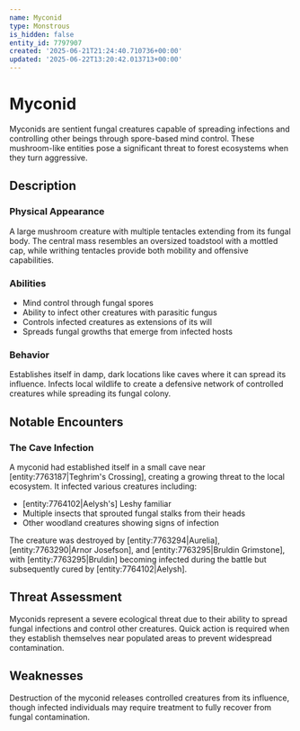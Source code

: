 ```yaml
---
name: Myconid
type: Monstrous
is_hidden: false
entity_id: 7797907
created: '2025-06-21T21:24:40.710736+00:00'
updated: '2025-06-22T13:20:42.013713+00:00'
---
```


# Myconid

Myconids are sentient fungal creatures capable of spreading infections and controlling other beings through spore-based mind control. These mushroom-like entities pose a significant threat to forest ecosystems when they turn aggressive.

## Description

### Physical Appearance
A large mushroom creature with multiple tentacles extending from its fungal body. The central mass resembles an oversized toadstool with a mottled cap, while writhing tentacles provide both mobility and offensive capabilities.

### Abilities
- Mind control through fungal spores
- Ability to infect other creatures with parasitic fungus
- Controls infected creatures as extensions of its will
- Spreads fungal growths that emerge from infected hosts

### Behavior
Establishes itself in damp, dark locations like caves where it can spread its influence. Infects local wildlife to create a defensive network of controlled creatures while spreading its fungal colony.

## Notable Encounters

### The Cave Infection
A myconid had established itself in a small cave near [entity:7763187|Teghrim's Crossing], creating a growing threat to the local ecosystem. It infected various creatures including:
- [entity:7764102|Aelysh's] Leshy familiar
- Multiple insects that sprouted fungal stalks from their heads
- Other woodland creatures showing signs of infection

The creature was destroyed by [entity:7763294|Aurelia], [entity:7763290|Arnor Josefson], and [entity:7763295|Bruldin Grimstone], with [entity:7763295|Bruldin] becoming infected during the battle but subsequently cured by [entity:7764102|Aelysh].

## Threat Assessment
Myconids represent a severe ecological threat due to their ability to spread fungal infections and control other creatures. Quick action is required when they establish themselves near populated areas to prevent widespread contamination.

## Weaknesses
Destruction of the myconid releases controlled creatures from its influence, though infected individuals may require treatment to fully recover from fungal contamination.